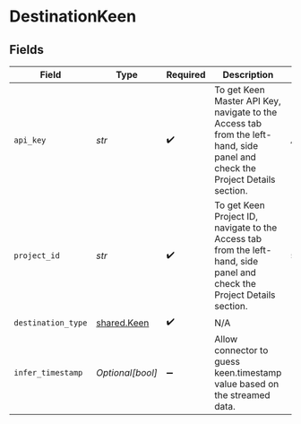 # DestinationKeen


## Fields

| Field                                                                                                                        | Type                                                                                                                         | Required                                                                                                                     | Description                                                                                                                  | Example                                                                                                                      |
| ---------------------------------------------------------------------------------------------------------------------------- | ---------------------------------------------------------------------------------------------------------------------------- | ---------------------------------------------------------------------------------------------------------------------------- | ---------------------------------------------------------------------------------------------------------------------------- | ---------------------------------------------------------------------------------------------------------------------------- |
| `api_key`                                                                                                                    | *str*                                                                                                                        | :heavy_check_mark:                                                                                                           | To get Keen Master API Key, navigate to the Access tab from the left-hand, side panel and check the Project Details section. | ABCDEFGHIJKLMNOPRSTUWXYZ                                                                                                     |
| `project_id`                                                                                                                 | *str*                                                                                                                        | :heavy_check_mark:                                                                                                           | To get Keen Project ID, navigate to the Access tab from the left-hand, side panel and check the Project Details section.     | 58b4acc22ba938934e888322e                                                                                                    |
| `destination_type`                                                                                                           | [shared.Keen](../../models/shared/keen.md)                                                                                   | :heavy_check_mark:                                                                                                           | N/A                                                                                                                          |                                                                                                                              |
| `infer_timestamp`                                                                                                            | *Optional[bool]*                                                                                                             | :heavy_minus_sign:                                                                                                           | Allow connector to guess keen.timestamp value based on the streamed data.                                                    |                                                                                                                              |